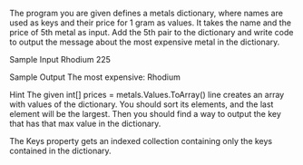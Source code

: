 The program you are given defines a metals dictionary, where names are used as keys and their price for 1 gram as values. It takes the name and the price of 5th metal as input.
Add the 5th pair to the dictionary and write code to output the message about the most expensive metal in the dictionary.

Sample Input
Rhodium
225

Sample Output
The most expensive: Rhodium


Hint
The given int[] prices = metals.Values.ToArray() line creates an array with values of the dictionary. You should sort its elements, and the last element will be the largest.
Then you should find a way to output the key that has that max value in the dictionary.


The Keys property gets an indexed collection containing only the keys contained in the dictionary.
